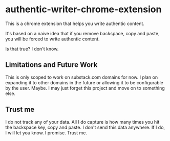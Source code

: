 # authentic-writer-chrome-extension

This is a chrome extension that helps you write authentic content.

It's based on a naive idea that if you remove backspace, copy and paste, you will be forced to write authentic content.

Is that true? I don't know.

## Limitations and Future Work

This is only scoped to work on substack.com domains for now. I plan on expanding it to other domains in the future or allowing it to be configurable by the user. Maybe. I may just forget this project and move on to something else.

## Trust me

I do not track any of your data. All I do capture is how many times you hit the backspace key, copy and paste. I don't send this data anywhere. If I do, I will let you know. I promise. Trust me.